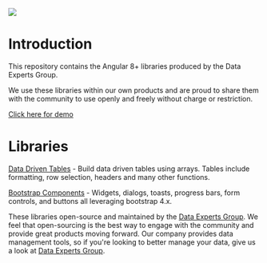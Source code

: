 [dex-img]: https://dataexpertsgroup.com/assets/img/dex_web_logo.png
[dex]: https://dataexpertsgroup.com

[![][dex-img]][dex]

[dex-img]: https://dataexpertsgroup.com/img/dex_web_logo.png
[dex]: https://dataexpertsgroup.com



# Introduction

This repository contains the Angular 8+ libraries produced by the Data Experts Group.

We use these libraries within our own products and are proud to share them with the community to use openly and freely without charge or restriction.

[Click here for demo](https://dataexperts.github.io/Dexih.Libraries/)

# Libraries

[Data Driven Tables](./projects/tables/README.md) - Build data driven tables using arrays.  Tables include formatting, row selection, headers and many other functions.

[Bootstrap Components](./projects/components/README.md) - Widgets, dialogs, toasts, progress bars, form controls, and buttons all leveraging bootstrap 4.x.

These libraries open-source and maintained by the [Data Experts Group](https://dataexpertsgroup.com).  We feel that open-sourcing is the best way to engage with the community and provide great products moving forward.  Our company provides data management tools, so if you're looking to better manage your data, give us a look at [Data Experts Group](https://dataexpertsgroup.com).
